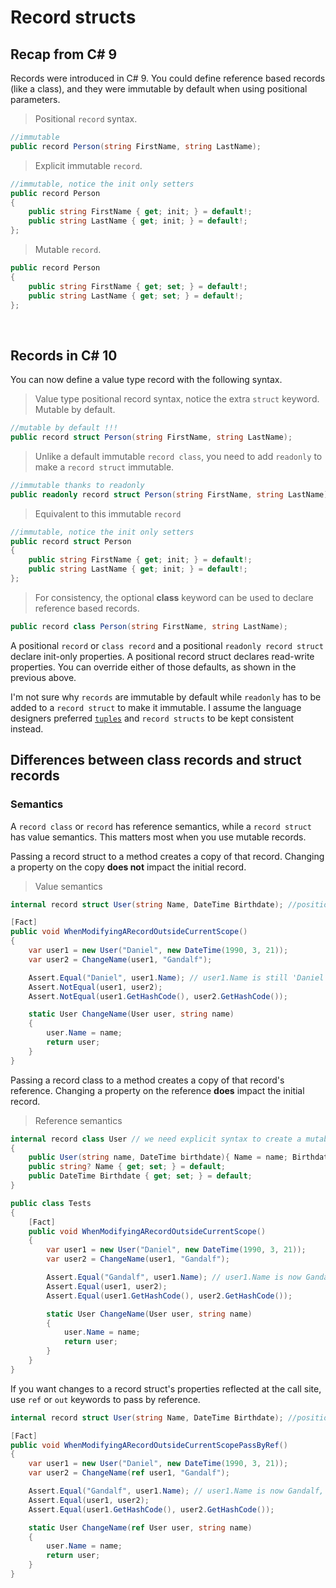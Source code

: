 # Record structs
## Recap from C# 9

Records were introduced in C# 9. You could define reference based records (like a class), and they were immutable by default when using positional parameters.

> Positional `record` syntax.
```C#
//immutable
public record Person(string FirstName, string LastName);
```

> Explicit immutable `record`.
```C#
//immutable, notice the init only setters
public record Person
{
    public string FirstName { get; init; } = default!;
    public string LastName { get; init; } = default!;
};
```
> Mutable `record`.
```C#
public record Person
{
    public string FirstName { get; set; } = default!;
    public string LastName { get; set; } = default!;
};
```

<br/>

## Records in C# 10
You can now define a value type record with the following syntax.

> Value type positional record syntax, notice the extra `struct` keyword. Mutable by default.
```C#
//mutable by default !!!
public record struct Person(string FirstName, string LastName);
```

> Unlike a default immutable `record class`, you need to add `readonly` to make a `record struct` immutable.
```C#
//immutable thanks to readonly
public readonly record struct Person(string FirstName, string LastName);
```

> Equivalent to this immutable `record`
> 
```C#
//immutable, notice the init only setters 
public record struct Person
{
    public string FirstName { get; init; } = default!;
    public string LastName { get; init; } = default!;
};
```

> For consistency, the optional **class** keyword can be used to declare reference based records.
```C#
public record class Person(string FirstName, string LastName);
```

A positional `record` or `class record` and a positional `readonly record struct` declare init-only properties. A positional record struct declares read-write properties. You can override either of those defaults, as shown in the previous above.

I'm not sure why `records` are immutable by default while `readonly` has to be added to a `record struct` to make it immutable. I assume the language designers preferred [`tuples`](https://docs.microsoft.com/en-us/dotnet/csharp/language-reference/builtin-types/value-tuples) and `record structs` to be kept consistent instead.

## Differences between class records and struct records

### Semantics

A `record class` or `record` has reference semantics, while a `record struct` has value semantics. This matters most when you use mutable records.

Passing a record struct to a method creates a copy of that record. Changing a property on the copy **does not** impact the initial record.

> Value semantics
```C#
internal record struct User(string Name, DateTime Birthdate); //positional syntax creates a mutable `record struct`

[Fact]
public void WhenModifyingARecordOutsideCurrentScope()
{
    var user1 = new User("Daniel", new DateTime(1990, 3, 21));
    var user2 = ChangeName(user1, "Gandalf");

    Assert.Equal("Daniel", user1.Name); // user1.Name is still 'Daniel', passing a value type to the ChangeName method creates a new value type scoped to that method.
    Assert.NotEqual(user1, user2);
    Assert.NotEqual(user1.GetHashCode(), user2.GetHashCode());

    static User ChangeName(User user, string name)
    {
        user.Name = name;
        return user;
    }
}
```

Passing a record class to a method creates a copy of that record's reference. Changing a property on the reference **does** impact the initial record.
> Reference semantics
```C#
internal record class User // we need explicit syntax to create a mutable `record class`
{
    public User(string name, DateTime birthdate){ Name = name; Birthdate = birthdate;}
    public string? Name { get; set; } = default;
    public DateTime Birthdate { get; set; } = default;
}

public class Tests
{
    [Fact]
    public void WhenModifyingARecordOutsideCurrentScope()
    {
        var user1 = new User("Daniel", new DateTime(1990, 3, 21));
        var user2 = ChangeName(user1, "Gandalf");

        Assert.Equal("Gandalf", user1.Name); // user1.Name is now Gandalf.
        Assert.Equal(user1, user2);
        Assert.Equal(user1.GetHashCode(), user2.GetHashCode());

        static User ChangeName(User user, string name)
        {
            user.Name = name;
            return user;
        }
    }
}

```

If you want changes to a record struct's properties reflected at the call site, use `ref` or `out` keywords to pass by reference.

```C#
internal record struct User(string Name, DateTime Birthdate); //positional syntax creates a mutable `record struct`

[Fact]
public void WhenModifyingARecordOutsideCurrentScopePassByRef()
{
    var user1 = new User("Daniel", new DateTime(1990, 3, 21));
    var user2 = ChangeName(ref user1, "Gandalf");

    Assert.Equal("Gandalf", user1.Name); // user1.Name is now Gandalf, the record struct was passed by reference
    Assert.Equal(user1, user2);
    Assert.Equal(user1.GetHashCode(), user2.GetHashCode());

    static User ChangeName(ref User user, string name)
    {
        user.Name = name;
        return user;
    }
}

```
